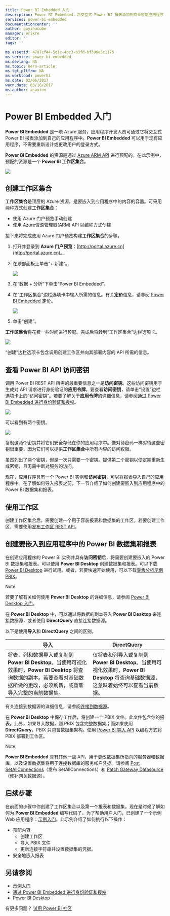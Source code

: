```yaml
---
title: Power BI Embedded 入门
description: Power BI Embedded，将交互式 Power BI 报表添加到商业智能应用程序
services: power-bi-embedded
documentationcenter: ''
author: guyinacube
manager: erikre
editor: ''
tags: ''

ms.assetid: 4787cf44-5d1c-4bc3-b3fd-bf396e5c1176
ms.service: power-bi-embedded
ms.devlang: NA
ms.topic: hero-article
ms.tgt_pltfrm: NA
ms.workload: powerbi
ms.date: 02/06/2017
wacn.date: 03/16/2017
ms.author: asaxton
---
```


# Power BI Embedded 入门
**Power BI Embedded** 是一项 Azure 服务，应用程序开发人员可通过它将交互式 Power BI 报表添加到自己的应用程序中。**Power BI Embedded** 可以用于现有应用程序，不需要重新设计或更改用户的登录方式。

**Power BI Embedded** 的资源是通过 [Azure ARM API](https://msdn.microsoft.com/zh-cn/library/mt712306.aspx) 进行预配的。在此示例中，预配的资源是一个 **Power BI 工作区集合**。

![](./media/power-bi-embedded-get-started/introduction.png)  

## 创建工作区集合
**工作区集合**是顶层的 Azure 资源，是要嵌入到应用程序中的内容的容器。可采用两种方式创建**工作区集合**：

- 使用 Azure 门户预览手动创建
- 使用 Azure资源管理器(ARM) API 以编程方式创建

接下来将完成使用 Azure 门户预览构建**工作区集合**的步骤。

1. 打开并登录到 **Azure 门户预览**：[http://portal.azure.cn](http://portal.azure.cn)。
2. 在顶部面板上单击“+ 新建”。

    ![](./media/power-bi-embedded-get-started/create-workspace-1.png)  

3. 在“数据 + 分析”下单击“Power BI Embedded”。
4. 在“工作区集合”边栏选项卡中输入所需的信息。有关**定价**信息，请参阅 [Power BI Embedded 定价](https://www.azure.cn/pricing/details/power-bi-embedded/)。

    ![](./media/power-bi-embedded-get-started/create-workspace-2.png)  

5. 单击“创建”。

**工作区集合**将花费一些时间进行预配。完成后将转到“工作区集合”边栏选项卡。

   ![](./media/power-bi-embedded-get-started/create-workspace-3.png)  

“创建”边栏选项卡包含调用创建工作区并向其部署内容的 API 所需的信息。

## 查看 Power BI API 访问密钥 <a name="view-power-bi-api-access-keys"></a>
调用 Power BI REST API 所需的最重要信息之一是**访问密钥**。这些访问密钥用于生成对 API 请求进行身份验证的**应用令牌**。要查看**访问密钥**，请单击“设置”边栏选项卡上的“访问密钥”。若要了解关于**应用令牌**的详细信息，请参阅[通过 Power BI Embedded 进行身份验证和授权](./power-bi-embedded-app-token-flow.md)。

   ![](./media/power-bi-embedded-get-started/access-keys.png)  

可以看到有两个密钥。

   ![](./media/power-bi-embedded-get-started/access-keys-2.png)  

复制这两个密钥并将它们安全存储在你的应用程序中。像对待密码一样对待这些密钥很重要，因为它们可以提供**工作区集合**中所有内容的访问权限。

虽然列出了两个密钥，但是一次只需要一个密钥。提供第二个密钥以便定期重新生成密钥，且无需中断对服务的访问。

现在，应用程序具有一个 Power BI 实例和**访问密钥**，可以将报表导入自己的应用程序中。在了解如何导入报表之前，下一节介绍了如何创建要嵌入到应用程序中的 Power BI 数据集和报表。

## 使用工作区

创建工作区集合后，需要创建一个用于容装报表和数据集的工作区。若要创建工作区，需要使用[发布工作区 REST API](https://msdn.microsoft.com/zh-cn/library/azure/mt711503.aspx)。

## 创建要嵌入到应用程序中的 Power BI 数据集和报表
在创建应用程序的 Power BI 实例并具有**访问密钥**后，将需要创建要嵌入的 Power BI 数据集和报表。可以使用 **Power BI Desktop** 创建数据集和报表。可以下载 [Power BI Desktop](https://go.microsoft.com/fwlink/?LinkId=521662) 进行试用。或者，若要快速开始使用，可以下载[零售分析示例 PBIX](http://go.microsoft.com/fwlink/?LinkID=780547)。

> [!NOTE]
若要了解有关如何使用 **Power BI Desktop** 的详细信息，请参阅 [Power BI Desktop 入门](https://powerbi.microsoft.com/zh-cn/guided-learning/powerbi-learning-0-2-get-started-power-bi-desktop)。

在 **Power BI Desktop** 中，可以通过将数据的副本导入 **Power BI Desktop** 来连接数据源，或者使用 **DirectQuery** 直接连接数据源。

以下是使用**导入**和 **DirectQuery** 之间的区别。

| 导入 | DirectQuery |
| --- | --- |
| 将表、列和数据导入或复制到 **Power BI Desktop**。当使用可视化效果时，**Power BI Desktop** 将查询数据的副本。若要查看对基础数据所做的更改，必须刷新，或重新导入完整的当前数据集。 |仅将表和列导入或复制到 **Power BI Desktop**。当使用可视化效果时，**Power BI Desktop** 将查询基础数据源，这意味着始终可以查看当前数据。 |

有关连接到数据源的详细信息，请参阅[连接到数据源](./power-bi-embedded-connect-datasource.md)。

在 **Power BI Desktop** 中保存工作后，将创建一个 PBIX 文件。此文件包含你的报表。此外，如果导入数据，则 PBIX 包含完整数据集；而如果使用 **DirectQuery**，PBIX 只包含数据集架构。使用 [Power BI 导入 API](https://msdn.microsoft.com/zh-cn/library/mt711504.aspx) 以编程方式将 PBIX 部署到工作区。

> [!NOTE]
**Power BI Embedded** 具有其他一些 API，用于更改数据集所指向的服务器和数据库，以及设置数据集将用于连接数据库的服务帐户凭据。请参阅 [Post SetAllConnections](https://msdn.microsoft.com/zh-cn/library/mt711505.aspx)（发布 SetAllConnections）和 [Patch Gateway Datasource](https://msdn.microsoft.com/zh-cn/library/mt711498.aspx)（修补网关数据源）。

## 后续步骤
在前面的步骤中你创建了工作区集合以及第一个报表和数据集。现在是时候了解如何为 **Power BI Embedded** 编写代码了。为了帮助用户入门，已创建了一个示例 Web 应用程序：[示例入门](./power-bi-embedded-get-started-sample.md)。此示例介绍了如何执行以下操作：

- 预配内容
  - 创建工作区
  - 导入 PBIX 文件
  - 更新连接字符串并设置数据集的凭据。
- 安全地嵌入报表

## 另请参阅
- [示例入门](./power-bi-embedded-get-started-sample.md)
- [通过 Power BI Embedded 进行身份验证和授权](./power-bi-embedded-app-token-flow.md)
- [Power BI Desktop](https://powerbi.microsoft.com/documentation/powerbi-desktop-get-the-desktop/)

有更多问题？ [试用 Power BI 社区](http://community.powerbi.com/)

<!---HONumber=Mooncake_0306_2017-->
<!---Update_Description: wording update -->